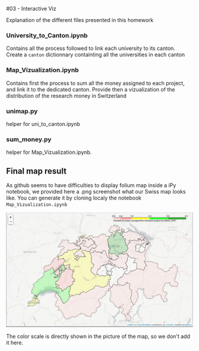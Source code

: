 #03 - Interactive Viz

Explanation of the different files presented in this homework

### University\_to\_Canton.ipynb
Contains all the process followed to link each university to its canton. Create a `canton` dictionnary containting all the universities in each canton

### Map\_Vizualization.ipynb
Contains first the process to sum all the money assigned to each project, and link it to the dedicated canton. Provide then a vizualization of the distribution of the research money in Switzerland

### unimap.py
helper for uni\_to\_canton.ipynb

### sum_money.py
helper for Map\_Vizualization.ipynb.

## Final map result

As github seems to have difficulties to display folium map inside a iPy notebook, we provided here a .png screenshot what our Swiss map looks like.
You can generate it by cloning localy the notebook `Map_Vizualization.ipynb`

![vizualisation](results/result.PNG)

The color scale is directly shown in the picture of the map, so we don't add it here.

